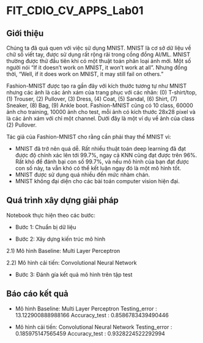 # FIT_CDIO_CV_APPS_Lab01
## Giới thiệu
Chúng ta đã quá quen với việc sử dụng MNIST. MNIST là cơ sở dữ liệu về chữ số viết tay, được sử dụng rất rộng rãi trong cồng đồng AI/ML. MNIST thường được thử đầu tiên khi có một thuật toán phân loại ảnh mới. Một số người nói “If it doesn’t work on MNIST, it won’t work at all”. Nhưng đồng thời, “Well, if it does work on MNIST, it may still fail on others.”

Fashion-MNIST được tạo ra gần đây với kích thước tương tự như MNIST nhưng các ảnh là các ảnh xám của trang phục với các nhãn: (0) T-shirt/top, (1) Trouser, (2) Pullover, (3) Dress, (4) Coat, (5) Sandal, (6) Shirt, (7) Sneaker, (8) Bag, (9) Ankle boot. Fashion-MNIST cũng có 10 class, 60000 ảnh cho training, 10000 ảnh cho test, mỗi ảnh có kích thước 28x28 pixel và là các ảnh xám với chỉ một channel. Dưới đây là một ví dụ về ảnh của class (2) Pullover.

Tác giả của Fashion-MNIST cho rằng cần phải thay thế MNIST vì:
+ MNIST đã trở nên quá dễ. Rất nhiều thuật toán deep learning đã đạt được độ chính xác lên tới 99.7%, ngay cả KNN cũng đạt được trên 96%. Rất khó để đánh bại con số 99.7%, và nếu mô hình của bạn đạt được con số này, ta vẫn khó có thể kết luận ngay đó là một mô hình tốt.
+ MNIST được sử dụng quá nhiều đến mức nhàm chán.
+ MNIST không đại diện cho các bài toán computer vision hiện đại.

## Quá trình xây dựng giải pháp
Notebook thực hiện theo các bước:

+ Bước 1: Chuẩn bị dữ liệu

+ Bước 2: Xây dựng kiến trúc mô hình

2.1) Mô hình Baseline: Multi Layer Perceptron

2.2) Mô hình cải tiến: Convolutional Neural Network

+ Bước 3: Đánh gía kết quả mô hình trên tập test

## Báo cáo kết quả
+ Mô hình Baseline: Multi Layer Perceptron
Testing_error : 13.122900888988166
Accuracy_test : 0.8586783439490446

+ Mô hình cải tiến: Convolutional Neural Network
Testing_error : 0.185975147565459
Accuracy_test : 0.9328224522292994
